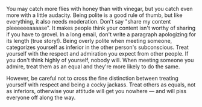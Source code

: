

You may catch more flies with honey than with vinegar, but you catch even more with a little audacity. Being
polite is a good rule of thumb, but like everything, it also needs moderation. Don't say "share my content
pleeeeeeaaaase". It makes people think your content isn't worthy of sharing if you have to grovel. In a long
email, don't write a paragraph apologizing for its length (true story!). Being overly polite when meeting
someone, categorizes yourself as inferior in the other person's subconscious. Treat yourself with the respect
and admiration you expect from other people. If you don't think highly of yourself, nobody will. When meeting
someone you admire, treat them as an equal and they're more likely to do the same.

However, be careful not to cross the fine distinction between treating yourself with respect and being a cocky
jackass. Treat others as equals, not as inferiors, otherwise your attitude will get you nowhere — and will
piss everyone off along the way.